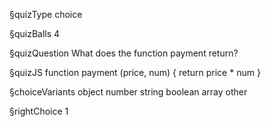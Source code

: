 §quizType
choice

§quizBalls
4

§quizQuestion
What does the function payment return?



§quizJS
function payment (price, num) {
  return price * num
}



§choiceVariants
object
number
string
boolean
array
other


§rightChoice
1
